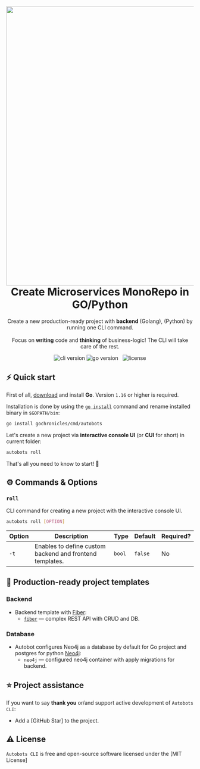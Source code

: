 <h1 align="center">
  <img src="https://res.cloudinary.com/gochronicles/image/upload/v1624670043/autobots_vfwwcx.png" width="750px"/><br/>
  Create Microservices MonoRepo in GO/Python
</h1>
<p align="center">Create a new production-ready project with <b>backend</b> (Golang), (Python) by running one CLI command.<br/><br/>Focus on <b>writing</b> code and <b>thinking</b> of business-logic! The CLI will take care of the rest.</p>

<p align="center"><img src="https://img.shields.io/badge/version-v1.0.0-blue?style=for-the-badge&logo=none" alt="cli version" /></a>&nbsp;<img src="https://img.shields.io/badge/Go-1.16+-00ADD8?style=for-the-badge&logo=go" alt="go version" /></a>&nbsp;</a>&nbsp;</a>&nbsp;<img src="https://img.shields.io/badge/license-apache_2.0-red?style=for-the-badge&logo=none" alt="license" /></p>

## ⚡️ Quick start

First of all, [download](https://golang.org/dl/) and install **Go**. Version `1.16` or higher is required.

Installation is done by using the [`go install`](https://golang.org/cmd/go/#hdr-Compile_and_install_packages_and_dependencies) command and rename installed binary in `$GOPATH/bin`:

```bash
go install gochronicles/cmd/autobots
```

Let's create a new project via **interactive console UI** (or **CUI** for short) in current folder:

```bash
autobots roll
```

That's all you need to know to start! 🎉

## ⚙️ Commands & Options

### `roll`

CLI command for creating a new project with the interactive console UI.

```bash
autobots roll [OPTION]
```

| Option | Description                                              | Type   | Default | Required? |
| ------ | -------------------------------------------------------- | ------ | ------- | --------- |
| `-t`   | Enables to define custom backend and frontend templates. | `bool` | `false` | No        |

## 📝 Production-ready project templates

### Backend

- Backend template with [Fiber](https://github.com/gofiber/fiber):
  - [`fiber`](https://github.com/gochronicles/monorepo-fiber-neo4j) — complex REST API with CRUD and DB.

### Database

- Autobot configures Neo4j as a database by default for Go project and postgres for python [Neo4j](https://neo4j.com/):
  - `neo4j` — configured neo4j container with apply migrations for backend.

## ⭐️ Project assistance

If you want to say **thank you** or/and support active development of `Autobots CLI`:

- Add a [GitHub Star] to the project.

## ⚠️ License

`Autobots CLI` is free and open-source software licensed under the [MIT License]
